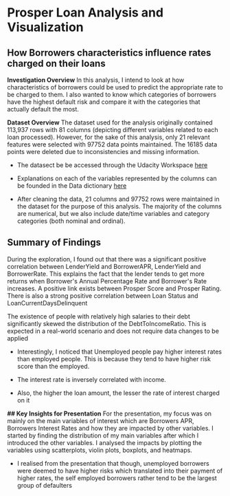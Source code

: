 # **Prosper Loan Analysis and Visualization**

## **How Borrowers characteristics influence rates charged on their loans**

**Investigation Overview**
In this analysis, I intend to look at how characteristics of borrowers could be used to predict the appropriate rate to be charged to them. I also wanted to know which categories of borrowers have the highest default risk and compare it with the categories that actually default the most.

**Dataset Overview**
The dataset used for the analysis originally contained 113,937 rows with 81 columns (depicting different variables related to each loan processed). However, for the sake of this analysis, only 21 relevant features were selected with 97752 data points maintained. The 16185 data points were deleted due to inconsistencies and missing information.
- The datasect be be accessed through the Udacity Workspace [here](https://www.google.com/url?q=https://s3.amazonaws.com/udacity-hosted-downloads/ud651/prosperLoanData.csv&sa=D&ust=1581581520570000)

- Explanations on each of the variables represented by the columns can be founded in the Data dictionary [here](https://docs.google.com/spreadsheets/d/1gDyi_L4UvIrLTEC6Wri5nbaMmkGmLQBk-Yx3z0XDEtI/edit#gid=0/ "Data Dictionary")

- After cleaning the data, 21 columns and 97752 rows were maintained in the dataset for the purpose of this analysis. The majority of the columns are numerical, but we also include date/time variables and category categories (both nominal and ordinal).

## **Summary of Findings**
During the exploration, I found out that there was a significant positive correlation between LenderYield and BorrowerAPR, LenderYield and BorrowerRate. This explains the fact that the lender tends to get more returns when Borrower's Annual Percentage Rate and Borrower's Rate increases.
A positive link exists between Prosper Score and Prosper Rating. There is also a strong positive correlation between Loan Status and LoanCurrentDaysDelinquent

The existence of people with relatively high salaries to their debt significantly skewed the distribution of the DebtToIncomeRatio. This is expected in a real-world scenario and does not require data changes to be applied

- Interestingly, I noticed that Unemployed people pay higher interest rates than employed people. This is because they tend to have higher risk score than the employed.

- The interest rate is inversely correlated with income.

- Also, the higher the loan amount, the lesser the rate of interest charged on it

**## Key Insights for Presentation**
For the presentation, my focus was on mainly on the main variables of interest which are Borrowers APR, Borrowers Interest Rates and how they are impacted by other variables. I started by finding the distribution of my main variables after which I introduced the other variables. 
I analysed the impacts by plotting the variables using scatterplots, violin plots, boxplots, and heatmaps.
- I realised from the presentation that though, unemployed borrowers were deemed to have higher risks which translated into their payment of higher rates, the self employed borrowers rather tend to be the largest group of defaulters
